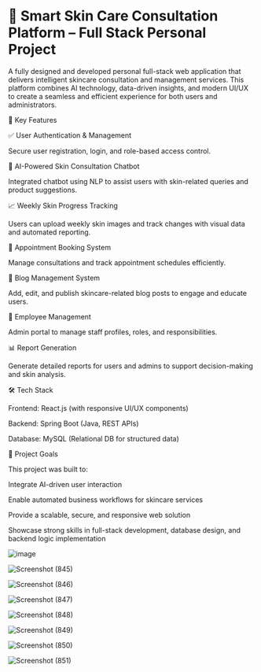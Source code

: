 # 🚀 Smart Skin Care Consultation Platform – Full Stack Personal Project

A fully designed and developed personal full-stack web application that delivers intelligent skincare consultation and management services. This platform combines AI technology, data-driven insights, and modern UI/UX to create a seamless and efficient experience for both users and administrators.

🌟 Key Features

✅ User Authentication & Management

Secure user registration, login, and role-based access control.

🤖 AI-Powered Skin Consultation Chatbot

Integrated chatbot using NLP to assist users with skin-related queries and product suggestions.

📈 Weekly Skin Progress Tracking

Users can upload weekly skin images and track changes with visual data and automated reporting.

📅 Appointment Booking System

Manage consultations and track appointment schedules efficiently.

📝 Blog Management System

Add, edit, and publish skincare-related blog posts to engage and educate users.

👥 Employee Management

Admin portal to manage staff profiles, roles, and responsibilities.

📊 Report Generation

Generate detailed reports for users and admins to support decision-making and skin analysis.

🛠️ Tech Stack

Frontend: React.js (with responsive UI/UX components)

Backend: Spring Boot (Java, REST APIs)

Database: MySQL (Relational DB for structured data)

🎯 Project Goals

This project was built to:

Integrate AI-driven user interaction

Enable automated business workflows for skincare services

Provide a scalable, secure, and responsive web solution

Showcase strong skills in full-stack development, database design, and backend logic implementation



![image](https://github.com/user-attachments/assets/a55aadab-105c-46be-93dc-ba4f329cc044)

![Screenshot (845)](https://github.com/user-attachments/assets/9971396f-9bcd-43da-881e-0c38c61b0b3a)

![Screenshot (846)](https://github.com/user-attachments/assets/eee43464-1e66-413b-be4b-9e5dd63a2061)

![Screenshot (847)](https://github.com/user-attachments/assets/4298e475-2bae-4a5a-a8d0-93800a41f81e)

![Screenshot (848)](https://github.com/user-attachments/assets/77a4d07f-d5eb-4786-ac57-931742480cda)

![Screenshot (849)](https://github.com/user-attachments/assets/3836dad3-7a7b-4b13-80d1-0ec4026b7eb4)

![Screenshot (850)](https://github.com/user-attachments/assets/e4df9dde-b1fe-4489-84cc-68e4379c6d60)

![Screenshot (851)](https://github.com/user-attachments/assets/8078e70b-6478-4266-a515-4d4a8483de8a)







